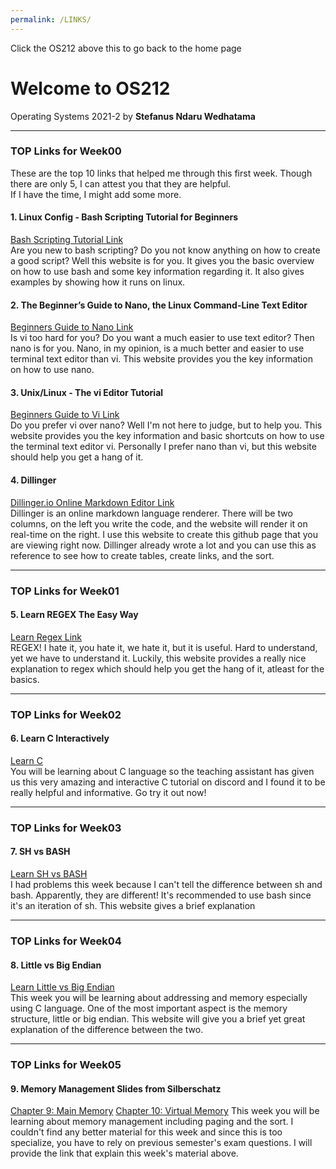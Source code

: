 ```yaml
---
permalink: /LINKS/
---
```


Click the OS212 above this to go back to the home page

# Welcome to OS212

Operating Systems 2021-2
by **Stefanus Ndaru Wedhatama**

---

### TOP Links for Week00

These are the top 10 links that helped me through this first week.
Though there are only 5, I can attest you that they are helpful.  
If I have the time, I might add some more.

#### 1. Linux Config - Bash Scripting Tutorial for Beginners

[Bash Scripting Tutorial Link](https://linuxconfig.org/bash-scripting-tutorial-for-beginners)  
Are you new to bash scripting? Do you not know anything on how to create a good script? Well this website is for you. It gives you the basic overview on how to use bash and some key information regarding it. It also gives examples by showing how it runs on linux.

#### 2. The Beginner’s Guide to Nano, the Linux Command-Line Text Editor

[Beginners Guide to Nano Link](https://www.howtogeek.com/howto/42980/the-beginners-guide-to-nano-the-linux-command-line-text-editor/)  
Is vi too hard for you? Do you want a much easier to use text editor? Then nano is for you. Nano, in my opinion, is a much better and easier to use terminal text editor than vi. This website provides you the key information on how to use nano.

#### 3. Unix/Linux - The vi Editor Tutorial

[Beginners Guide to Vi Link](https://www.tutorialspoint.com/unix/unix-vi-editor.htm)  
Do you prefer vi over nano? Well I'm not here to judge, but to help you. This website provides you the key information and basic shortcuts on how to use the terminal text editor vi. Personally I prefer nano than vi, but this website should help you get a hang of it.

#### 4. Dillinger

[Dillinger.io Online Markdown Editor Link](https://dillinger.io/)  
Dillinger is an online markdown language renderer. There will be two columns, on the left you write the code, and the website will render it on real-time on the right. I use this website to create this github page that you are viewing right now. Dillinger already wrote a lot and you can use this as reference to see how to create tables, create links, and the sort.

---

### TOP Links for Week01

#### 5. Learn REGEX The Easy Way

[Learn Regex Link](https://github.com/ziishaned/learn-regex)  
REGEX! I hate it, you hate it, we hate it, but it is useful. Hard to understand, yet we have to understand it. Luckily, this website provides a really nice explanation to regex which should help you get the hang of it, atleast for the basics. 

---

### TOP Links for Week02

#### 6. Learn C Interactively

[Learn C](https://www.learn-c.org/)  
You will be learning about C language so the teaching assistant has given us this very amazing and interactive C tutorial on discord and I found it to be really helpful and informative. Go try it out now!

---

### TOP Links for Week03

#### 7. SH vs BASH

[Learn SH vs BASH](https://www.baeldung.com/linux/sh-vs-bash)  
I had problems this week because I can't tell the difference between sh and bash. Apparently, they are different! It's recommended to use bash since it's an iteration of sh. This website gives a brief explanation

---

### TOP Links for Week04

#### 8. Little vs Big Endian

[Learn Little vs Big Endian](https://www.section.io/engineering-education/what-is-little-endian-and-big-endian/)  
This week you will be learning about addressing and memory especially using C language. One of the most important aspect is the memory structure, little or big endian. This website will give you a brief yet great explanation of the difference between the two.

---

### TOP Links for Week05

#### 9. Memory Management Slides from Silberschatz

[Chapter 9: Main Memory](https://view.officeapps.live.com/op/view.aspx?src=https%3A%2F%2Fwww.os-book.com%2FOS10%2Fslide-dir%2FPPTX-dir%2Fch9.pptx&wdOrigin=BROWSELINK)
[Chapter 10: Virtual Memory](https://view.officeapps.live.com/op/view.aspx?src=https%3A%2F%2Fwww.os-book.com%2FOS10%2Fslide-dir%2FPPTX-dir%2Fch10.pptx&wdOrigin=BROWSELINK)
This week you will be learning about memory management including paging and the sort. I couldn't find any better material for this week and since this is too specialize, you have to rely on previous semester's exam questions. I will provide the link that explain this week's material above.